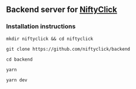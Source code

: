 ## Backend server for [NiftyClick](https://twitter.com/niftyclickhq)

### Installation instructions

```
mkdir niftyclick && cd niftyclick

git clone https://github.com/niftyclick/backend

cd backend

yarn

yarn dev
```
